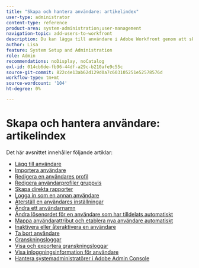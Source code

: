 ```yaml
---
title: "Skapa och hantera användare: artikelindex"
user-type: administrator
content-type: reference
product-area: system-administration;user-management
navigation-topic: add-users-to-workfront
description: Du kan lägga till användare i Adobe Workfront genom att skapa enskilda användare från grunden eller genom att kopiera befintliga användare.
author: Lisa
feature: System Setup and Administration
role: Admin
recommendations: noDisplay, noCatalog
exl-id: 014cb6de-fb96-44df-a29c-b210afe9c55c
source-git-commit: 822c4e13ab62d129d0a7c603105251e52578576d
workflow-type: tm+mt
source-wordcount: '104'
ht-degree: 0%

---
```


# Skapa och hantera användare: artikelindex

<!-- Audited: 2/2024 -->

Det här avsnittet innehåller följande artiklar:

* [Lägg till användare](../../../administration-and-setup/add-users/create-and-manage-users/add-users.md)
* [Importera användare](../../../administration-and-setup/add-users/create-and-manage-users/import-users.md)
* [Redigera en användares profil](../../../administration-and-setup/add-users/create-and-manage-users/edit-a-users-profile.md)
* [Redigera användarprofiler gruppvis](../../../administration-and-setup/add-users/create-and-manage-users/edit-user-profiles-in-bulk.md)
* [Skapa direkta rapporter](../../../administration-and-setup/add-users/create-and-manage-users/create-direct-reports.md)
* [Logga in som en annan användare](../../../administration-and-setup/add-users/create-and-manage-users/log-in-as-another-user.md)
* [Återställ en användares inställningar](../../../administration-and-setup/add-users/create-and-manage-users/reset-a-users-preferences.md)
* [Ändra ett användarnamn](../../../administration-and-setup/add-users/create-and-manage-users/change-a-username.md)
* [Ändra lösenordet för en användare som har tilldelats automatiskt](../../../administration-and-setup/add-users/create-and-manage-users/change-pw-auto-provisioned-user.md)
* [Mappa användarattribut och etablera nya användare automatiskt](../../../administration-and-setup/add-users/create-and-manage-users/map-user-attributes.md)
* [Inaktivera eller återaktivera en användare](../../../administration-and-setup/add-users/create-and-manage-users/deactivate-a-user.md)
* [Ta bort användare](../../../administration-and-setup/add-users/create-and-manage-users/delete-a-user.md)
* [Granskningsloggar](../../../administration-and-setup/add-users/create-and-manage-users/audit-logs.md)
* [Visa och exportera granskningsloggar](../../../administration-and-setup/add-users/create-and-manage-users/view-and-export-audit-logs.md)
* [Visa inloggningsinformation för användare](../../../administration-and-setup/add-users/create-and-manage-users/view-user-login-info.md)
* [Hantera systemadministratörer i Adobe Admin Console](../../../administration-and-setup/add-users/create-and-manage-users/admin-console.md)
